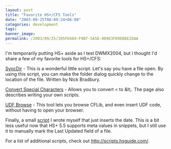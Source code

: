 ```yaml
---
layout: post
title: "Favorite HS+/CFS Tools"
date: "2003-09-25T08:09:24+06:00"
categories: development 
tags: 
banner_image: 
permalink: /2003/09/25/395FE669-F9B7-5A5D-009E3FD9EB6E2DAA
---
```


I'm temporarily putting HS+ aside as I test DWMX2004, but I thought I'd share a few of my favorite tools for HS+/CFS:

<a href="http://www20.pair.com/users/doozer/scripts/bas/SyncDir.bas">SyncDir</a> - This is a wonderful little script. Let's say you have a file open. By using this script, you can make the folder dialog quickly change to the location of the file. Written by Nick Bradbury.

<a href="http://www.macromedia.com/devnet/server_archive/articles/roll_your_own_hs_studio.html">Convert Special Characters</a> - Allows you to convert &lt; to &amp;lt;. The page also describes writing your own scripts.

<a href="http://www.cflib.org/tools.cfm">UDF Browse</a> - This tool lets you browse CFLib, and even insert UDF code, without having to open your browser.

Finally, a small <a href="http://www.camdenfamily.com/morpheus/downloads/now.js">script</a> I wrote myself that just inserts the date. This is a bit less useful now that HS+ 5.5 supports meta values in snippets, but I still use it to manually mark the Last Updated field of a file.

For a list of additional scripts, check out <a href="http://scripts.hsguide.com/">http://scripts.hsguide.com/</a>.
